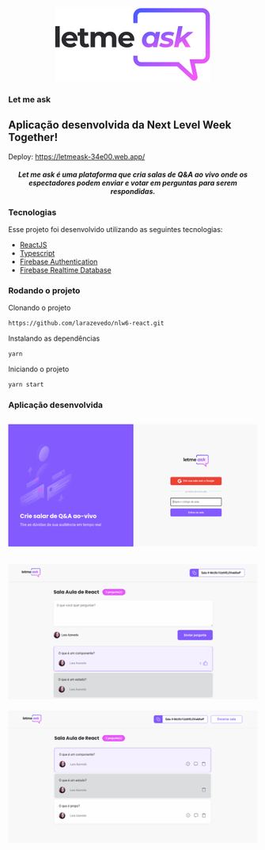 <div align="center">
  <img src=".github/logo.svg" alt="Let me ask logo">
</div>

### Let me ask
Aplicação desenvolvida da Next Level Week Together!
---
Deploy: https://letmeask-34e00.web.app/


<h5 align="center">
Let me ask é uma plataforma que cria salas de Q&A ao vivo onde os espectadores podem enviar e votar em perguntas para serem respondidas. 
</h5>

### Tecnologias
Esse projeto foi desenvolvido utilizando as seguintes tecnologias:

- [ReactJS](https://reactjs.org/)
- [Typescript](https://www.typescriptlang.org/)
- [Firebase Authentication](https://firebase.google.com/products/auth)
- [Firebase Realtime Database](https://firebase.google.com/products/realtime-database)

### Rodando o projeto

Clonando o projeto
```bash
https://github.com/larazevedo/nlw6-react.git
```

Instalando as dependências
```bash
yarn
```

Iniciando o projeto
```bash
yarn start
```

### Aplicação desenvolvida

![1](.github/Login.png)
---
![2](.github/Home.png)
---
![3](.github/Admin.png)
